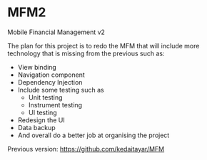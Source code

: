 # MFM2
Mobile Financial Management v2

The plan for this project is to redo the MFM that will include more technology that is missing from the previous such as:
  - View binding
  - Navigation component
  - Dependency Injection
  - Include some testing such as
    - Unit testing
    - Instrument testing
    - UI testing
  - Redesign the UI
  - Data backup
  - And overall do a better job at organising the project
  
Previous version: https://github.com/kedaitayar/MFM
